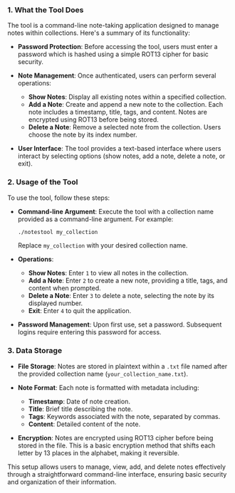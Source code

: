 
### 1\. What the Tool Does

The tool is a command-line note-taking application designed to manage notes within collections. Here's a summary of its functionality:

*   **Password Protection**: Before accessing the tool, users must enter a password which is hashed using a simple ROT13 cipher for basic security.
    
*   **Note Management**: Once authenticated, users can perform several operations:
    
    *   **Show Notes**: Display all existing notes within a specified collection.
    *   **Add a Note**: Create and append a new note to the collection. Each note includes a timestamp, title, tags, and content. Notes are encrypted using ROT13 before being stored.
    *   **Delete a Note**: Remove a selected note from the collection. Users choose the note by its index number.
*   **User Interface**: The tool provides a text-based interface where users interact by selecting options (show notes, add a note, delete a note, or exit).
    

### 2\. Usage of the Tool

To use the tool, follow these steps:

*   **Command-line Argument**: Execute the tool with a collection name provided as a command-line argument. For example:
    
    ```bash
    ./notestool my_collection
    ```
    
    Replace `my_collection` with your desired collection name.
    
*   **Operations**:
    
    *   **Show Notes**: Enter `1` to view all notes in the collection.
    *   **Add a Note**: Enter `2` to create a new note, providing a title, tags, and content when prompted.
    *   **Delete a Note**: Enter `3` to delete a note, selecting the note by its displayed number.
    *   **Exit**: Enter `4` to quit the application.
*   **Password Management**: Upon first use, set a password. Subsequent logins require entering this password for access.
    

### 3\. Data Storage

*   **File Storage**: Notes are stored in plaintext within a `.txt` file named after the provided collection name (`your_collection_name.txt`).
    
*   **Note Format**: Each note is formatted with metadata including:
    
    *   **Timestamp**: Date of note creation.
    *   **Title**: Brief title describing the note.
    *   **Tags**: Keywords associated with the note, separated by commas.
    *   **Content**: Detailed content of the note.
*   **Encryption**: Notes are encrypted using ROT13 cipher before being stored in the file. This is a basic encryption method that shifts each letter by 13 places in the alphabet, making it reversible.
    

This setup allows users to manage, view, add, and delete notes effectively through a straightforward command-line interface, ensuring basic security and organization of their information.